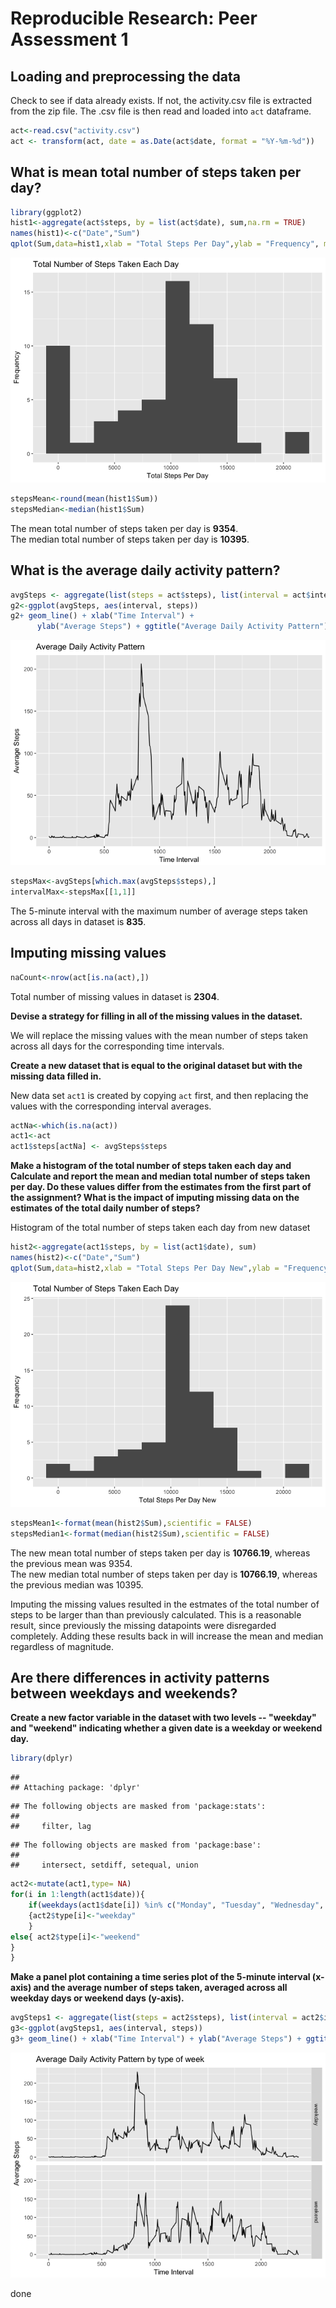 # Reproducible Research: Peer Assessment 1


## Loading and preprocessing the data
Check to see if data already exists. If not, the activity.csv file is extracted from the zip file. The .csv file is then read and loaded into `act` dataframe.

```r
act<-read.csv("activity.csv")
act <- transform(act, date = as.Date(act$date, format = "%Y-%m-%d"))
```

## What is mean total number of steps taken per day?

```r
library(ggplot2)
hist1<-aggregate(act$steps, by = list(act$date), sum,na.rm = TRUE)
names(hist1)<-c("Date","Sum")
qplot(Sum,data=hist1,xlab = "Total Steps Per Day",ylab = "Frequency", main = "Total Number of Steps Taken Each Day",binwidth = max(hist1$Sum/10))
```

![](PA1_template_files/figure-html/Histogram_steps-1.png)<!-- -->


```r
stepsMean<-round(mean(hist1$Sum))
stepsMedian<-median(hist1$Sum)
```
The mean total number of steps taken per day is **9354**.  
The median total number of steps taken per day is **10395**.

## What is the average daily activity pattern?

```r
avgSteps <- aggregate(list(steps = act$steps), list(interval = act$interval), mean, na.rm = TRUE)
g2<-ggplot(avgSteps, aes(interval, steps))
g2+ geom_line() + xlab("Time Interval") +
      ylab("Average Steps") + ggtitle("Average Daily Activity Pattern") 
```

![](PA1_template_files/figure-html/time_plot-1.png)<!-- -->


```r
stepsMax<-avgSteps[which.max(avgSteps$steps),]
intervalMax<-stepsMax[[1,1]]
```
The 5-minute interval with the maximum number of average steps taken across all days in dataset is **835**.

## Imputing missing values

```r
naCount<-nrow(act[is.na(act),])
```
Total number of missing values in dataset is **2304**.

**Devise a strategy for filling in all of the missing values in the dataset.**

We will replace the missing values with the mean number of steps taken across all days for the corresponding time intervals.

**Create a new dataset that is equal to the original dataset but with the missing data filled in.**

New data set `act1` is created by copying `act` first, and then replacing the values with the corresponding interval averages.


```r
actNa<-which(is.na(act))
act1<-act
act1$steps[actNa] <- avgSteps$steps
```

**Make a histogram of the total number of steps taken each day and Calculate and report the mean and median total number of steps taken per day. Do these values differ from the estimates from the first part of the assignment? What is the impact of imputing missing data on the estimates of the total daily number of steps?**  

Histogram of the total number of steps taken each day from new dataset

```r
hist2<-aggregate(act1$steps, by = list(act1$date), sum)
names(hist2)<-c("Date","Sum")
qplot(Sum,data=hist2,xlab = "Total Steps Per Day New",ylab = "Frequency", main = "Total Number of Steps Taken Each Day",binwidth = max(hist2$Sum/10))
```

![](PA1_template_files/figure-html/unnamed-chunk-1-1.png)<!-- -->

```r
stepsMean1<-format(mean(hist2$Sum),scientific = FALSE)
stepsMedian1<-format(median(hist2$Sum),scientific = FALSE)
```
The new mean total number of steps taken per day is **10766.19**, whereas the previous mean was 9354.  
The new median total number of steps taken per day is **10766.19**, whereas the previous median was 10395.  

Imputing the missing values resulted in the estmates of the total number of steps to be larger than than previously calculated. This is a reasonable result, since previously the missing datapoints were disregarded completely. Adding these results back in will increase the mean and median regardless of magnitude.

## Are there differences in activity patterns between weekdays and weekends?
**Create a new factor variable in the dataset with two levels -- "weekday" and "weekend" indicating whether a given date is a weekday or weekend day.**


```r
library(dplyr)
```

```
## 
## Attaching package: 'dplyr'
```

```
## The following objects are masked from 'package:stats':
## 
##     filter, lag
```

```
## The following objects are masked from 'package:base':
## 
##     intersect, setdiff, setequal, union
```

```r
act2<-mutate(act1,type= NA)
for(i in 1:length(act1$date)){
    if(weekdays(act1$date[i]) %in% c("Monday", "Tuesday", "Wednesday", "Thursday", "Friday"))
    {act2$type[i]<-"weekday"
    }
else{ act2$type[i]<-"weekend"
}
}
```

**Make a panel plot containing a time series plot of the 5-minute interval (x-axis) and the average number of steps taken, averaged across all weekday days or weekend days (y-axis).**

```r
avgSteps1 <- aggregate(list(steps = act2$steps), list(interval = act2$interval,type=act2$type), mean)
g3<-ggplot(avgSteps1, aes(interval, steps))
g3+ geom_line() + xlab("Time Interval") + ylab("Average Steps") + ggtitle("Average Daily Activity Pattern by type of week") + facet_grid(type~.)
```

![](PA1_template_files/figure-html/panel-1.png)<!-- -->

done
